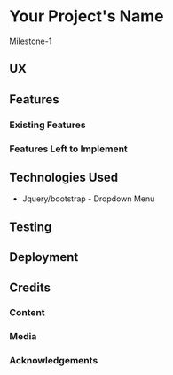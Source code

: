 # Your Project's Name

Milestone-1
 
## UX

## Features

### Existing Features

### Features Left to Implement

## Technologies Used

- Jquery/bootstrap - Dropdown Menu



## Testing

## Deployment

## Credits

### Content

### Media

### Acknowledgements
